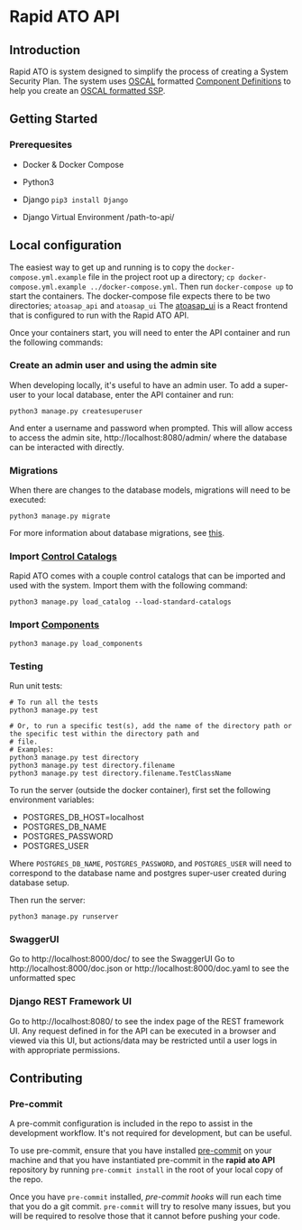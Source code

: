 # Rapid ATO API

## Introduction

Rapid ATO is system designed to simplify the process of creating a System Security Plan. The system uses
[OSCAL](https://pages.nist.gov/OSCAL/) formatted
[Component Definitions](https://pages.nist.gov/OSCAL/reference/latest/component-definition/) to help
you create an [OSCAL formatted SSP](https://pages.nist.gov/OSCAL/reference/latest/system-security-plan/).


## Getting Started

### Prerequesites

- Docker & Docker Compose
- Python3
- Django
    `pip3 install Django`

- Django Virtual Environment
    /path-to-api/



## Local configuration

The easiest way to get up and running is to copy the `docker-compose.yml.example` file in the project root up a
directory; `cp docker-compose.yml.example ../docker-compose.yml`. Then run `docker-compose up` to start the
containers. The docker-compose file expects there to be two directories; `atoasap_api`
and `atoasap_ui`  The [atoasap_ui](https://github.com/CivicActions/atoasap_ui) is a React frontend that is configured
to run with the Rapid ATO API.

Once your containers start, you will need to enter the API container and run the following commands:

### Create an admin user and using the admin site

When developing locally, it's useful to have an admin user.
To add a super-user to your local database, enter the API container and run:

```shell
python3 manage.py createsuperuser
```

And enter a username and password when prompted.
This will allow access to access the admin site, http://localhost:8080/admin/ where the database can be interacted with
directly.

### Migrations

When there are changes to the database models, migrations will need to be executed:

```shell
python3 manage.py migrate
````

For more information about database migrations, see [this](https://docs.djangoproject.com/en/4.1/topics/migrations/).

### Import [Control Catalogs](https://csrc.nist.gov/Projects/risk-management/sp800-53-controls/release-search#/!/800-53)

Rapid ATO comes with a couple control catalogs that can be imported and used with the system. Import them with
the following command:

```shell
python3 manage.py load_catalog --load-standard-catalogs
```

### Import [Components](https://github.com/CivicActions/oscal-component-definitions)

```shell
python3 manage.py load_components
```

### Testing

Run unit tests:

```shell
# To run all the tests
python3 manage.py test

# Or, to run a specific test(s), add the name of the directory path or the specific test within the directory path and
# file.
# Examples:
python3 manage.py test directory
python3 manage.py test directory.filename
python3 manage.py test directory.filename.TestClassName
```

To run the server (outside the docker container), first set the following environment variables:
- POSTGRES_DB_HOST=localhost
- POSTGRES_DB_NAME
- POSTGRES_PASSWORD
- POSTGRES_USER

Where `POSTGRES_DB_NAME`, `POSTGRES_PASSWORD`, and `POSTGRES_USER` will need to correspond to the database name and
postgres super-user created during database setup.


Then run the server:

```shell
python3 manage.py runserver
```

### SwaggerUI

Go to http://localhost:8000/doc/ to see the SwaggerUI
Go to http://localhost:8000/doc.json or http://localhost:8000/doc.yaml to see the unformatted spec

### Django REST Framework UI

Go to http://localhost:8080/ to see the index page of the REST framework UI.
Any request defined in for the API can be executed in a browser and viewed via this UI, but actions/data may be
restricted until a user logs in with appropriate permissions.

## Contributing

### Pre-commit

A pre-commit configuration is included in the repo to assist in the development workflow.
It's not required for development, but can be useful.

To use pre-commit, ensure that you have installed [pre-commit](https://pre-commit.com/#install) on your machine and that
you have instantiated pre-commit in the **rapid ato API** repository by running `pre-commit install` in the root of your
local copy of the repo.

Once you have ``pre-commit`` installed, _pre-commit hooks_ will run each time that you do a git commit. ``pre-commit``
will try to resolve many issues, but you will be required to resolve those that it cannot before pushing your code.
